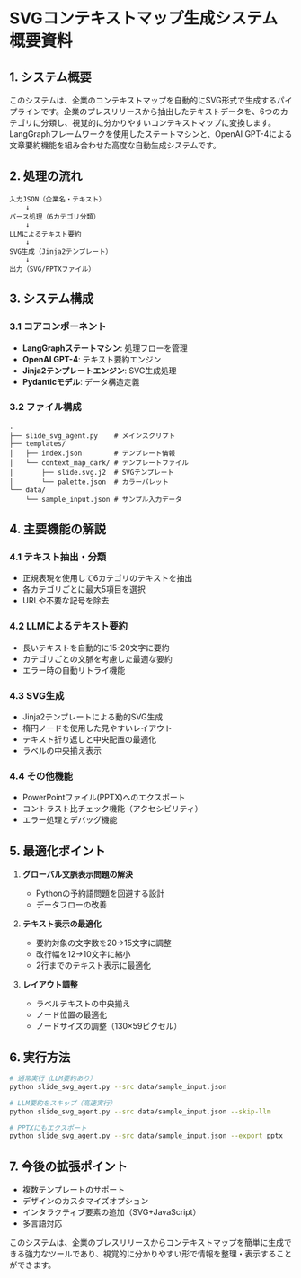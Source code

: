 # SVGコンテキストマップ生成システム 概要資料

## 1. システム概要

このシステムは、企業のコンテキストマップを自動的にSVG形式で生成するパイプラインです。企業のプレスリリースから抽出したテキストデータを、6つのカテゴリに分類し、視覚的に分かりやすいコンテキストマップに変換します。LangGraphフレームワークを使用したステートマシンと、OpenAI GPT-4による文章要約機能を組み合わせた高度な自動生成システムです。

## 2. 処理の流れ

```
入力JSON（企業名・テキスト）
    ↓
パース処理（6カテゴリ分類）
    ↓
LLMによるテキスト要約
    ↓
SVG生成（Jinja2テンプレート）
    ↓
出力（SVG/PPTXファイル）
```

## 3. システム構成

### 3.1 コアコンポーネント

- **LangGraphステートマシン**: 処理フローを管理
- **OpenAI GPT-4**: テキスト要約エンジン
- **Jinja2テンプレートエンジン**: SVG生成処理
- **Pydanticモデル**: データ構造定義

### 3.2 ファイル構成

```
.
├── slide_svg_agent.py    # メインスクリプト
├── templates/
│   ├── index.json        # テンプレート情報
│   └── context_map_dark/ # テンプレートファイル
│       ├── slide.svg.j2  # SVGテンプレート
│       └── palette.json  # カラーパレット
└── data/
    └── sample_input.json # サンプル入力データ
```

## 4. 主要機能の解説

### 4.1 テキスト抽出・分類

- 正規表現を使用して6カテゴリのテキストを抽出
- 各カテゴリごとに最大5項目を選択
- URLや不要な記号を除去

### 4.2 LLMによるテキスト要約

- 長いテキストを自動的に15-20文字に要約
- カテゴリごとの文脈を考慮した最適な要約
- エラー時の自動リトライ機能

### 4.3 SVG生成

- Jinja2テンプレートによる動的SVG生成
- 楕円ノードを使用した見やすいレイアウト
- テキスト折り返しと中央配置の最適化
- ラベルの中央揃え表示

### 4.4 その他機能

- PowerPointファイル(PPTX)へのエクスポート
- コントラスト比チェック機能（アクセシビリティ）
- エラー処理とデバッグ機能

## 5. 最適化ポイント

1. **グローバル文脈表示問題の解決**
   - Pythonの予約語問題を回避する設計
   - データフローの改善

2. **テキスト表示の最適化**
   - 要約対象の文字数を20→15文字に調整
   - 改行幅を12→10文字に縮小
   - 2行までのテキスト表示に最適化

3. **レイアウト調整**
   - ラベルテキストの中央揃え
   - ノード位置の最適化
   - ノードサイズの調整（130×59ピクセル）

## 6. 実行方法

```bash
# 通常実行（LLM要約あり）
python slide_svg_agent.py --src data/sample_input.json

# LLM要約をスキップ（高速実行）
python slide_svg_agent.py --src data/sample_input.json --skip-llm

# PPTXにもエクスポート
python slide_svg_agent.py --src data/sample_input.json --export pptx
```

## 7. 今後の拡張ポイント

- 複数テンプレートのサポート
- デザインのカスタマイズオプション
- インタラクティブ要素の追加（SVG+JavaScript）
- 多言語対応

このシステムは、企業のプレスリリースからコンテキストマップを簡単に生成できる強力なツールであり、視覚的に分かりやすい形で情報を整理・表示することができます。
